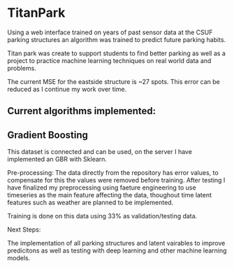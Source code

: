 # TitanPark

Using a web interface trained on years of past sensor data at the CSUF parking structures an algorithm was trained to predict future parking habits.

Titan park was create to support students to find better parking as well as a project to practice machine learning techniques on real world data and problems.

The current MSE for the eastside structure is ~27 spots. This error can be reduced as I continue my work over time.

## Current algorithms implemented:

## Gradient Boosting

This dataset is connected and can be used, on the server I have implemented an GBR with Sklearn.

Pre-processing: The data directly from the repository has error values, to compensate for this the values were removed before training. After testing I have finalized my preprocessing using faeture engineering to use timeseries as the main feature affecting the data, thoughout time latent features such as weather are planned to be implemented.

Training is done on this data using 33% as validation/testing data.

Next Steps:

The implementation of all parking structures and latent vairables to improve predicitons as well as testing with deep learning and other machine learning models.

